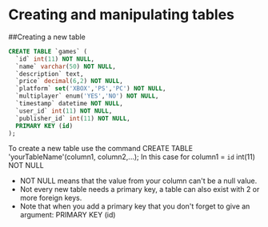 # Creating and manipulating tables

##Creating a new table

```sql
CREATE TABLE `games` (
  `id` int(11) NOT NULL,
  `name` varchar(50) NOT NULL,
  `description` text,
  `price` decimal(6,2) NOT NULL,
  `platform` set('XBOX','PS','PC') NOT NULL,
  `multiplayer` enum('YES','NO') NOT NULL,
  `timestamp` datetime NOT NULL,
  `user_id` int(11) NOT NULL,
  `publisher_id` int(11) NOT NULL,
  PRIMARY KEY (id)
); 
```
To create a new table use the command CREATE TABLE 'yourTableName'(column1, column2,...);
In this case for column1 = `id` int(11) NOT NULL
- NOT NULL means that the value from your column can't be a null value.
- Not every new table needs a primary key, a table can also exist with 2 or more foreign keys.
- Note that when you add a primary key that you don't forget to give an argument: PRIMARY KEY (id)
